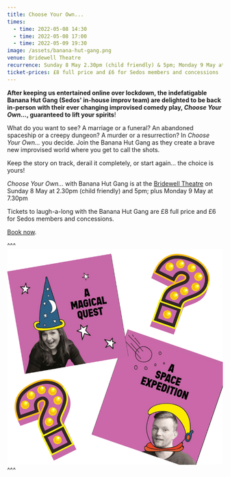 ```yaml
---
title: Choose Your Own...
times:
  - time: 2022-05-08 14:30
  - time: 2022-05-08 17:00
  - time: 2022-05-09 19:30
image: /assets/banana-hut-gang.png
venue: Bridewell Theatre
recurrence: Sunday 8 May 2.30pm (child friendly) & 5pm; Monday 9 May at 7.30pm
ticket-prices: £8 full price and £6 for Sedos members and concessions
---
```

**After keeping us entertained online over lockdown, the indefatigable Banana Hut Gang (Sedos' in-house improv team) are delighted to be back in-person with their ever changing improvised comedy play, *Choose Your Own...*, guaranteed to lift your spirits**!

What do you want to see? A marriage or a funeral? An abandoned spaceship or a creepy dungeon? A murder or a resurrection? In *Choose Your Own...* you decide. Join the Banana Hut Gang as they create a brave new improvised world where you get to call the shots.

Keep the story on track, derail it completely, or start again... the choice is yours!

*Choose Your Own...* with Banana Hut Gang is at the [Bridewell Theatre](https://sedos.co.uk/venues/bridewell) on Sunday 8 May at 2.30pm (child friendly) and 5pm; plus Monday 9 May at 7.30pm

Tickets to laugh-a-long with the Banana Hut Gang are £8 full price and £6 for Sedos members and concessions.

[Book now](https://sedos.ticketsolve.com).

^^^ ![](/assets/banana-hut-gang.png)
^^^